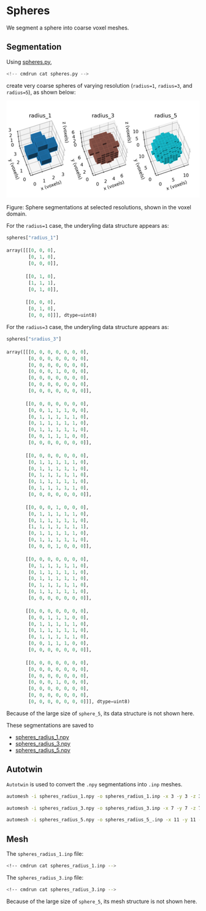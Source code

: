 # Spheres

We segment a sphere into coarse voxel meshes.

## Segmentation

Using [spheres.py](spheres.py),

```python
<!-- cmdrun cat spheres.py -->
```

create very coarse spheres of varying
resolution (`radius=1`, `radius=3`, and `radius=5`), as shown below:

![spheres.png](spheres.png)

Figure: Sphere segmentations at selected resolutions, shown in the voxel domain.

For the `radius=1` case, the underyling data structure appears as:

```python
spheres["radius_1"]

array([[[0, 0, 0],
        [0, 1, 0],
        [0, 0, 0]],

       [[0, 1, 0],
        [1, 1, 1],
        [0, 1, 0]],

       [[0, 0, 0],
        [0, 1, 0],
        [0, 0, 0]]], dtype=uint8)
```

For the `radius=3` case, the underyling data structure appears as:

```python
spheres["sradius_3"]

array([[[0, 0, 0, 0, 0, 0, 0],
        [0, 0, 0, 0, 0, 0, 0],
        [0, 0, 0, 0, 0, 0, 0],
        [0, 0, 0, 1, 0, 0, 0],
        [0, 0, 0, 0, 0, 0, 0],
        [0, 0, 0, 0, 0, 0, 0],
        [0, 0, 0, 0, 0, 0, 0]],

       [[0, 0, 0, 0, 0, 0, 0],
        [0, 0, 1, 1, 1, 0, 0],
        [0, 1, 1, 1, 1, 1, 0],
        [0, 1, 1, 1, 1, 1, 0],
        [0, 1, 1, 1, 1, 1, 0],
        [0, 0, 1, 1, 1, 0, 0],
        [0, 0, 0, 0, 0, 0, 0]],

       [[0, 0, 0, 0, 0, 0, 0],
        [0, 1, 1, 1, 1, 1, 0],
        [0, 1, 1, 1, 1, 1, 0],
        [0, 1, 1, 1, 1, 1, 0],
        [0, 1, 1, 1, 1, 1, 0],
        [0, 1, 1, 1, 1, 1, 0],
        [0, 0, 0, 0, 0, 0, 0]],

       [[0, 0, 0, 1, 0, 0, 0],
        [0, 1, 1, 1, 1, 1, 0],
        [0, 1, 1, 1, 1, 1, 0],
        [1, 1, 1, 1, 1, 1, 1],
        [0, 1, 1, 1, 1, 1, 0],
        [0, 1, 1, 1, 1, 1, 0],
        [0, 0, 0, 1, 0, 0, 0]],

       [[0, 0, 0, 0, 0, 0, 0],
        [0, 1, 1, 1, 1, 1, 0],
        [0, 1, 1, 1, 1, 1, 0],
        [0, 1, 1, 1, 1, 1, 0],
        [0, 1, 1, 1, 1, 1, 0],
        [0, 1, 1, 1, 1, 1, 0],
        [0, 0, 0, 0, 0, 0, 0]],

       [[0, 0, 0, 0, 0, 0, 0],
        [0, 0, 1, 1, 1, 0, 0],
        [0, 1, 1, 1, 1, 1, 0],
        [0, 1, 1, 1, 1, 1, 0],
        [0, 1, 1, 1, 1, 1, 0],
        [0, 0, 1, 1, 1, 0, 0],
        [0, 0, 0, 0, 0, 0, 0]],

       [[0, 0, 0, 0, 0, 0, 0],
        [0, 0, 0, 0, 0, 0, 0],
        [0, 0, 0, 0, 0, 0, 0],
        [0, 0, 0, 1, 0, 0, 0],
        [0, 0, 0, 0, 0, 0, 0],
        [0, 0, 0, 0, 0, 0, 0],
        [0, 0, 0, 0, 0, 0, 0]]], dtype=uint8)
```

Because of the large size of `sphere_5`, its data structure is not shown
here.

These segmentations are saved to

* [spheres_radius_1.npy](spheres_radius_1.npy)
* [spheres_radius_3.npy](spheres_radius_3.npy)
* [spheres_radius_5.npy](spheres_radius_5.npy)

## Autotwin

`Autotwin` is used to convert the `.npy` segmentations into `.inp` meshes.

```sh
automesh -i spheres_radius_1.npy -o spheres_radius_1.inp -x 3 -y 3 -z 3
```

```sh
automesh -i spheres_radius_3.npy -o spheres_radius_3.inp -x 7 -y 7 -z 7
```

```sh
automesh -i spheres_radius_5.npy -o spheres_radius_5_.inp -x 11 -y 11 -z 11
```

## Mesh

The `spheres_radius_1.inp` file:

```sh
<!-- cmdrun cat spheres_radius_1.inp -->
```

The `spheres_radius_3.inp` file:

```sh
<!-- cmdrun cat spheres_radius_3.inp -->
```

Because of the large size of `sphere_5`, its mesh structure is not shown
here.
